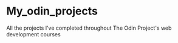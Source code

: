 # My_odin_projects
All the  projects I've completed throughout The Odin Project's web development courses


